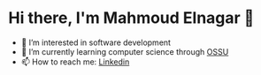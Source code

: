 # Hi there, I'm Mahmoud Elnagar 👋
- 👀 I’m interested in software development
- 🌱 I’m currently learning computer science through [OSSU](https://github.com/ossu/computer-science)
- 📫 How to reach me: [Linkedin](https://www.linkedin.com/in/m-ngr/ "linkedin")
